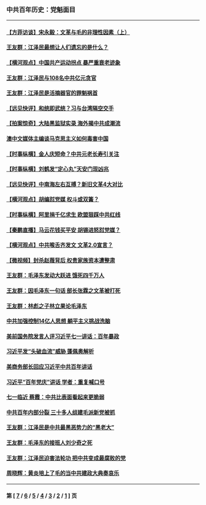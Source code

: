 ### 中共百年历史：党魁面目
---
#### [【方菲访谈】宋永毅：文革与毛的非理性因素（上）](../../pages/nf1176107/n13469956.md?06250430) 
#### [王友群：江泽民最想让人们遗忘的是什么？](../../pages/nf1176107/n13408949.md?06250430) 
#### [【横河观点】中国共产运动拐点 暴严重衰老迹象](../../pages/nf1176107/n13388333.md?06250430) 
#### [王友群：江泽民与108名中共亿元贪官](../../pages/nf1176107/n13352358.md?06250430) 
#### [王友群：江泽民是活摘器官的罪魁祸首](../../pages/nf1176107/n13336903.md?06250430) 
#### [【远见快评】和统即武统？习与台湾隔空交手](../../pages/nf1176107/n13297739.md?06250430) 
#### [【拍案惊奇】大陆黑监狱实录 海外揭中共成潮流](../../pages/nf1176107/n13288853.md?06250430) 
#### [澳中文媒体主编谈马克思主义如何毒害中国](../../pages/nf1176107/n13257387.md?06250430) 
#### [【时事纵横】金人庆短命？中共元老长寿引关注](../../pages/nf1176107/n13217934.md?06250430) 
#### [【时事纵横】刘鹤发“定心丸”天安门现凶兆](../../pages/nf1176107/n13215416.md?06250430) 
#### [【远见快评】中南海左右互搏？新旧文革4大对比](../../pages/nf1176107/n13214745.md?06250430) 
#### [【横河观点】胡编怼党媒 权斗或双簧？](../../pages/nf1176107/n13210864.md?06250430) 
#### [【时事纵横】阿里捐千亿求生 欧盟狠踩中共红线](../../pages/nf1176107/n13206431.md?06250430) 
#### [【秦鹏直播】马云花钱买平安 胡锡进怒怼党媒？](../../pages/nf1176107/n13206392.md?06250430) 
#### [【横河观点】中共喉舌齐发文 文革2.0宣言？](../../pages/nf1176107/n13201248.md?06250430) 
#### [【微视频】封杀赵薇背后 权贵家族资本遭整肃](../../pages/nf1176107/n13197798.md?06250430) 
#### [王友群：毛泽东发动大跃进 饿死四千万人](../../pages/nf1176107/n13177158.md?06250430) 
#### [王友群：因毛泽东一句话 部长张霖之文革被打死](../../pages/nf1176107/n13161711.md?06250430) 
#### [王友群：林彪之子林立果论毛泽东](../../pages/nf1176107/n13128622.md?06250430) 
#### [中共加强控制14亿人思想 躺平主义挑战洗脑](../../pages/nf1176107/n13094299.md?06250430) 
#### [美前国务院发言人评习近平七一讲话：百年暴政](../../pages/nf1176107/n13066986.md?06250430) 
#### [习近平发“头破血流”威胁 蓬佩奥解析](../../pages/nf1176107/n13063604.md?06250430) 
#### [美商务部长回应习近平中共百年讲话](../../pages/nf1176107/n13062903.md?06250430) 
#### [习近平“百年党庆”讲话 学者：重复喊口号](../../pages/nf1176107/n13061411.md?06250430) 
#### [七一临近 蔡霞：中共比表面看起来更脆弱](../../pages/nf1176107/n13056418.md?06250430) 
#### [中共百年内部分裂 三十多人组建毛派新党被抓](../../pages/nf1176107/n13044023.md?06250430) 
#### [王友群：江泽民是中共最黑恶势力的“黑老大”](../../pages/nf1176107/n13022180.md?06250430) 
#### [王友群：毛泽东的接班人刘少奇之死](../../pages/nf1176107/n12991772.md?06250430) 
#### [王友群：江泽民迫害法轮功 把中共变成最腐败的党](../../pages/nf1176107/n12947347.md?06250430) 
#### [周晓辉：黄炎培上了毛的当中共建政大典奏哀乐](../../pages/nf1176107/n12942780.md?06250430) 

---
#### 第 [ [7](./7.md?06250430) / [6](./6.md?06250430) / [5](./5.md?06250430) / [4](./4.md?06250430) / [3](./3.md?06250430) / [2](./2.md?06250430) / [1](./1.md?06250430) ] 页
